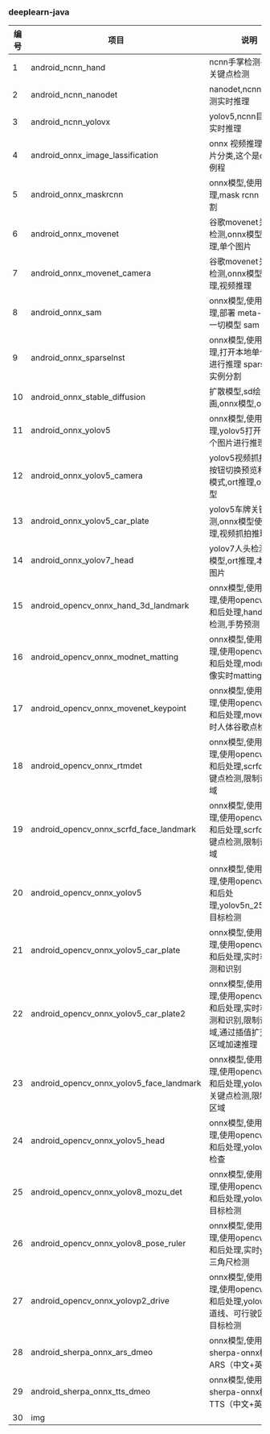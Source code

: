 <div class="container">
<div class="row">
<h3>deeplearn-java</h3>	
</div>
<div class="row">
<div class="span4">
<table class="table">
<thead>
<tr>
<th>
编号
</th>
<th>
项目
</th>
<th>
说明
</th>
</tr>
</thead>
<tbody>
<tr><td>1</td><td>android_ncnn_hand</td><td>ncnn手掌检测+手掌关键点检测</td></tr>
<tr><td>2</td><td>android_ncnn_nanodet</td><td>nanodet,ncnn目标检测实时推理</td></tr>
<tr><td>3</td><td>android_ncnn_yolovx</td><td>yolov5,ncnn目标检测实时推理</td></tr>
<tr><td>4</td><td>android_onnx_image_lassification</td><td>onnx 视频推理测试,图片分类,这个是ort官方例程</td></tr>
<tr><td>5</td><td>android_onnx_maskrcnn</td><td>onnx模型,使用ort推理,mask rcnn 实例分割</td></tr>
<tr><td>6</td><td>android_onnx_movenet</td><td>谷歌movenet关键点检测,onnx模型,ort推理,单个图片</td></tr>
<tr><td>7</td><td>android_onnx_movenet_camera</td><td>谷歌movenet关键点检测,onnx模型,ort推理,视频推理</td></tr>
<tr><td>8</td><td>android_onnx_sam</td><td>onnx模型,使用ort推理,部署 meta-ai 分割一切模型 sam</td></tr>
<tr><td>9</td><td>android_onnx_sparselnst</td><td>onnx模型,使用ort推理,打开本地单个图片进行推理 sparselnst 实例分割</td></tr>
<tr><td>10</td><td>android_onnx_stable_diffusion</td><td>扩散模型,sd绘画,onnx模型,ort部署</td></tr>
<tr><td>11</td><td>android_onnx_yolov5</td><td>onnx模型,使用ort推理,yolov5打开本地单个图片进行推理</td></tr>
<tr><td>12</td><td>android_onnx_yolov5_camera</td><td>yolov5视频抓拍推理,按钮切换预览和抓拍模式,ort推理,onnx模型</td></tr>
<tr><td>13</td><td>android_onnx_yolov5_car_plate</td><td>yolov5车牌关键点检测,onnx模型使用ort推理,视频抓拍推理</td></tr>
<tr><td>14</td><td>android_onnx_yolov7_head</td><td>yolov7人头检测,onnx模型,ort推理,本地单个图片</td></tr>
<tr><td>15</td><td>android_opencv_onnx_hand_3d_landmark</td><td>onnx模型,使用ort推理,使用opencv预处理和后处理,hand 关键点检测,手势预测</td></tr>
<tr><td>16</td><td>android_opencv_onnx_modnet_matting</td><td>onnx模型,使用ort推理,使用opencv预处理和后处理,modnet 人像实时matting</td></tr>
<tr><td>17</td><td>android_opencv_onnx_movenet_keypoint</td><td>onnx模型,使用ort推理,使用opencv预处理和后处理,movenet,实时人体谷歌点检测</td></tr>
<tr><td>18</td><td>android_opencv_onnx_rtmdet</td><td>onnx模型,使用ort推理,使用opencv预处理和后处理,scrfd人脸关键点检测,限制识别区域</td></tr>
<tr><td>19</td><td>android_opencv_onnx_scrfd_face_landmark</td><td>onnx模型,使用ort推理,使用opencv预处理和后处理,scrfd人脸关键点检测,限制识别区域</td></tr>
<tr><td>20</td><td>android_opencv_onnx_yolov5</td><td>onnx模型,使用ort推理,使用opencv预处理和后处理,yolov5n_256x256 目标检测</td></tr>
<tr><td>21</td><td>android_opencv_onnx_yolov5_car_plate</td><td>onnx模型,使用ort推理,使用opencv预处理和后处理,实时车牌检测和识别</td></tr>
<tr><td>22</td><td>android_opencv_onnx_yolov5_car_plate2</td><td>onnx模型,使用ort推理,使用opencv预处理和后处理,实时车牌检测和识别,限制识别区域,通过插值扩充周围区域加速推理</td></tr>
<tr><td>23</td><td>android_opencv_onnx_yolov5_face_landmark</td><td>onnx模型,使用ort推理,使用opencv预处理和后处理,yolov5人脸关键点检测,限制识别区域</td></tr>
<tr><td>24</td><td>android_opencv_onnx_yolov5_head</td><td>onnx模型,使用ort推理,使用opencv预处理和后处理,yolov5人头检查</td></tr>
<tr><td>25</td><td>android_opencv_onnx_yolov8_mozu_det</td><td>onnx模型,使用ort推理,使用opencv预处理和后处理,yolov8 模组目标检测</td></tr>
<tr><td>26</td><td>android_opencv_onnx_yolov8_pose_ruler</td><td>onnx模型,使用ort推理,使用opencv预处理和后处理,实时yolov8三角尺检测</td></tr>
<tr><td>27</td><td>android_opencv_onnx_yolovp2_drive</td><td>onnx模型,使用ort推理,使用opencv预处理和后处理,yolovp2 车道线、可行驶区域、目标检测</td></tr>
<tr><td>28</td><td>android_sherpa_onnx_ars_dmeo</td><td>onnx模型,使用sherpa-onnx框架，ARS（中文+英文）</td></tr>
<tr><td>29</td><td>android_sherpa_onnx_tts_dmeo</td><td>onnx模型,使用sherpa-onnx框架，TTS（中文+英文）</td></tr>
<tr><td>30</td><td>img</td><td></td></tr>
</tbody>
</table>
</div>
<div class="span4">
</div>
</div>
</div>